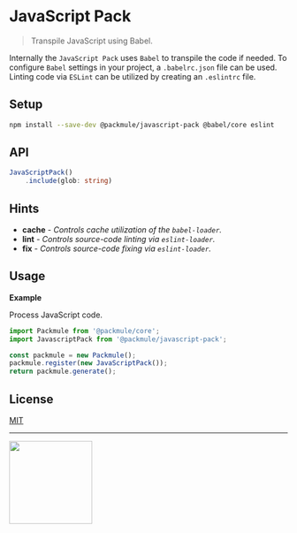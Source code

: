 # JavaScript Pack

> Transpile JavaScript using Babel.

Internally the `JavaScript Pack` uses `Babel` to transpile the code if needed.
To configure `Babel` settings in your project, a `.babelrc.json` file can be used.
Linting code via `ESLint` can be utilized by creating an `.eslintrc` file.

## Setup

```bash
npm install --save-dev @packmule/javascript-pack @babel/core eslint
```

## API

```ts
JavaScriptPack()
    .include(glob: string)
```

## Hints

-   **cache** - _Controls cache utilization of the `babel-loader`._
-   **lint** - _Controls source-code linting via `eslint-loader`._
-   **fix** - _Controls source-code fixing via `eslint-loader`._

## Usage

**Example**

Process JavaScript code.

```ts
import Packmule from '@packmule/core';
import JavascriptPack from '@packmule/javascript-pack';

const packmule = new Packmule();
packmule.register(new JavaScriptPack());
return packmule.generate();
```

## License

[MIT](https://choosealicense.com/licenses/mit/)

---

[<img src="https://www.pixelart.at/fileadmin/images/logo-new/logo.svg" width="150">](https://www.pixelart.at/)
